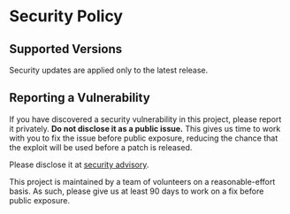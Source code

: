 # Security Policy

## Supported Versions

Security updates are applied only to the latest release.

## Reporting a Vulnerability

If you have discovered a security vulnerability in this project, please report it privately. **Do not disclose it as a public issue.** This gives us time to work with you to fix the issue before public exposure, reducing the chance that the exploit will be used before a patch is released.

Please disclose it at [security advisory](https://github.com/poorEnMe/go-ole/security/advisories/new).

This project is maintained by a team of volunteers on a reasonable-effort basis. As such, please give us at least 90 days to work on a fix before public exposure.
